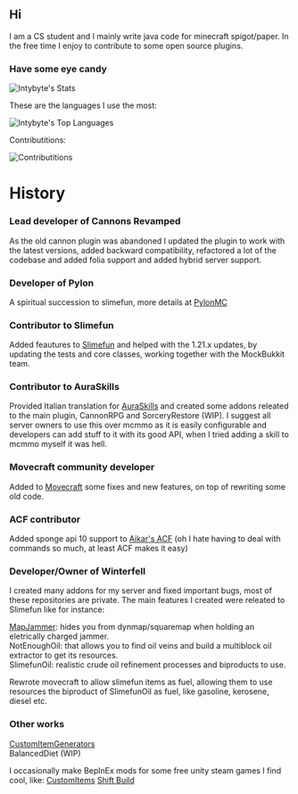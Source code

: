 ## Hi
I am a CS student and I mainly write java code for minecraft spigot/paper. In the free time I enjoy to contribute to some open source plugins.

### Have some eye candy

![Intybyte's Stats](https://github-readme-stats.vercel.app/api?username=Intybyte&theme=algolia&show_icons=true&hide_border=false&count_private=true)

These are the languages I use the most:

![Intybyte's Top Languages](https://github-readme-stats.vercel.app/api/top-langs/?username=Intybyte&theme=algolia&show_icons=true&hide_border=false&layout=compact)

Contributitions:

![Contributitions](https://github-readme-streak-stats.herokuapp.com/?user=Intybyte&theme=algolia&hide_border=false&hide_border=false&layout=compact)

# History

### Lead developer of Cannons Revamped

As the old cannon plugin was abandoned I updated the plugin to work with the latest versions, added backward compatibility, refactored a lot of the codebase and added folia support and added hybrid server support.

### Developer of Pylon

A spiritual succession to slimefun, more details at [PylonMC](https://github.com/pylonmc)

### Contributor to Slimefun

Added feautures to [Slimefun](https://github.com/Slimefun/Slimefun4) and helped with the 1.21.x updates, by updating the tests and core classes, working together with the MockBukkit team.

### Contributor to AuraSkills

Provided Italian translation for [AuraSkills](https://github.com/Archy-X/AuraSkills) and created some addons releated to the main plugin, CannonRPG and SorceryRestore (WIP). I suggest all server owners to use this over mcmmo as it is easily configurable and developers can add stuff to it with its good API, when I tried adding a skill to mcmmo myself it was hell.

### Movecraft community developer

Added to [Movecraft](https://github.com/APDevTeam/Movecraft) some fixes and new features, on top of rewriting some old code.

### ACF contributor

Added sponge api 10 support to [Aikar's ACF](https://github.com/aikar/commands) (oh I hate having to deal with commands so much, at least ACF makes it easy)

### Developer/Owner of Winterfell

I created many addons for my server and fixed important bugs, most of these repositories are private.
The main features I created were releated to Slimefun like for instance:

[MapJammer](https://github.com/Intybyte/MapJammers): hides you from dynmap/squaremap when holding an eletrically charged jammer. </br>
NotEnoughOil: that allows you to find oil veins and build a multiblock oil extractor to get its resources. </br>
SlimefunOil: realistic crude oil refinement processes and biproducts to use. </br>

Rewrote movecraft to allow slimefun items as fuel, allowing them to use resources the biproduct of SlimefunOil as fuel, like gasoline, kerosene, diesel etc.

### Other works

[CustomItemGenerators](https://github.com/Intybyte/CustomItemGenerators) </br>
BalancedDiet (WIP)

I occasionally make BepInEx mods for some free unity steam games I find cool, like:
[CustomItems](https://github.com/Intybyte/CustomItems)
[Shift Build](https://github.com/Intybyte/ShiftBuild)
